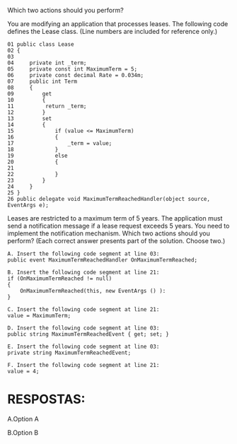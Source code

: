 ﻿Which two actions should you perform?

You are modifying an application that processes leases. The following code defines the
Lease class. (Line numbers are included for reference only.)

```
01 public class Lease
02 {
03 
04     private int _term;
05     private const int MaximumTerm = 5;
06     private const decimal Rate = 0.034m;
07     public int Term
08     {
09         get
10         {
11          return _term;
12         }
13         set
14         {
15             if (value <= MaximumTerm)
16             {
17                 _term = value;
18             }
19             else
20             {
21 
22             }
23         }
24     }
25 }
26 public delegate void MaximumTermReachedHandler(object source, EventArgs e);
```

Leases are restricted to a maximum term of 5 years. The application must send a notification
message if a lease request exceeds 5 years.
You need to implement the notification mechanism.
Which two actions should you perform? (Each correct answer presents part of the solution.
Choose two.)

```
A. Insert the following code segment at line 03:
public event MaximumTermReachedHandler OnMaximumTermReached;

B. Insert the following code segment at line 21:
if (OnMaximumTermReached != null)
{
    OnMaximumTermReached(this, new EventArgs () ):
}

C. Insert the following code segment at line 21:
value = MaximumTerm;

D. Insert the following code segment at line 03:
public string MaximumTermReachedEvent { get; set; }

E. Insert the following code segment at line 03:
private string MaximumTermReachedEvent;

F. Insert the following code segment at line 21:
value = 4;
```

# RESPOSTAS:

A.Option A

B.Option B